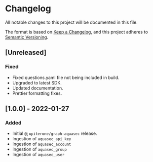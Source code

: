 # Changelog

All notable changes to this project will be documented in this file.

The format is based on [Keep a Changelog](https://keepachangelog.com/en/1.0.0/),
and this project adheres to
[Semantic Versioning](https://semver.org/spec/v2.0.0.html).

## [Unreleased]

### Fixed

- Fixed questions.yaml file not being included in build.
- Upgraded to latest SDK.
- Updated documentation.
- Prettier formatting fixes.

## [1.0.0] - 2022-01-27

### Added

- Initial `@jupiterone/graph-aquasec` release.
- Ingestion of `aquasec_api_key`
- Ingestion of `aquasec_account`
- Ingestion of `aquasec_group`
- Ingestion of `aquasec_user`
